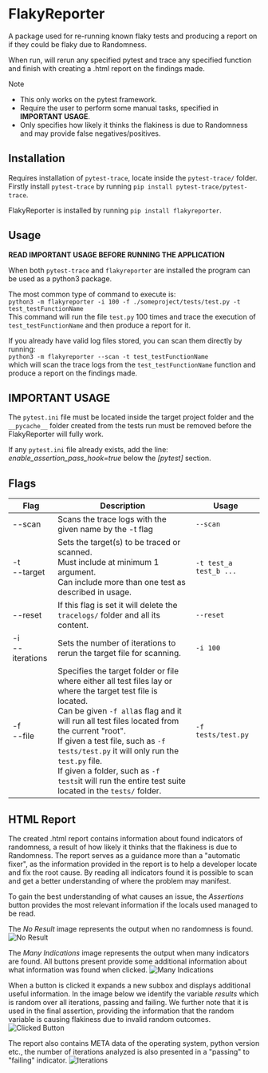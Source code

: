 # FlakyReporter

A package used for re-running known flaky tests and producing a report on if they could be flaky due to Randomness. 

When run, will rerun any specified pytest and trace any specified function and finish with creating a .html report on the findings made.

Note
 - This only works on the pytest framework.
 - Require the user to perform some manual tasks, specified in __IMPORTANT USAGE__.
 - Only specifies how likely it thinks the flakiness is due to Randomness and may provide false negatives/positives.

## Installation

Requires installation of ```pytest-trace```, locate inside the ```pytest-trace/``` folder.
Firstly install ```pytest-trace``` by running ```pip install pytest-trace/pytest-trace```.

FlakyReporter is installed by running ```pip install flakyreporter```.

## Usage

__READ IMPORTANT USAGE BEFORE RUNNING THE APPLICATION__

When both ```pytest-trace``` and ```flakyreporter``` are installed the program can be used as a python3 package.

The most common type of command to execute is:<br/>
```python3 -m flakyreporter -i 100 -f ./someproject/tests/test.py -t test_testFunctionName```<br/>
This command will run the file ```test.py``` 100 times and trace the execution of ```test_testFunctionName``` and then produce a report for it.

If you already have valid log files stored, you can scan them directly by running:<br/>
```python3 -m flakyreporter --scan -t test_testFunctionName```<br/>
which will scan the trace logs from the ```test_testFunctionName``` function and produce a report on the findings made.

## __IMPORTANT USAGE__

The ```pytest.ini``` file must be located inside the target project folder and the ```__pycache__``` folder created from the tests run must be removed before the FlakyReporter will fully work.

If any ```pytest.ini``` file already exists, add the line: *enable_assertion_pass_hook=true* below the *[pytest]* section.

## Flags

| Flag                | Description                                                                                                                                                                                                                                                                                                                                                                                                                                            | Usage                      |
|---------------------|--------------------------------------------------------------------------------------------------------------------------------------------------------------------------------------------------------------------------------------------------------------------------------------------------------------------------------------------------------------------------------------------------------------------------------------------------------|----------------------------|
| --scan              | Scans the trace logs with the given name by the -t flag                                                                                                                                                                                                                                                                                                                                                                                                | ```--scan```               |
| -t<br/>--target     | Sets the target(s) to be traced or scanned.<br/> Must include at minimum 1 argument.<br/> Can include more than one test as described in usage.                                                                                                                                                                                                                                                                                                        | ```-t test_a test_b ...``` |
| --reset             | If this flag is set it will delete the ```tracelogs/``` folder and all its content.                                                                                                                                                                                                                                                                                                                                                                    | ```--reset```              |
| -i<br/>--iterations   | Sets the number of iterations to rerun the target file for scanning.                                                                                                                                                                                                                                                                                                                                                                                   | ```-i 100```               |
| -f<br/>--file       | Specifies the target folder or file where either all test files lay or where the target test file is located. <br/>   Can be given ```-f all```as flag and it will run all test files located from the  current "root".<br/>  If given a test file, such as ```-f tests/test.py``` it will only run the ```test.py``` file. <br/>  If given a folder, such as ```-f tests```it will run the entire test suite located in the ```tests/``` folder.<br/> | ```-f tests/test.py```     |

## HTML Report

The created .html report contains information about found indicators of randomness, a result of how likely it thinks that the flakiness is due to Randomness. The report serves as a guidance more than a "automatic fixer", as the information provided in the report is to help a developer locate and fix the root cause. By reading all indicators found it is possible to scan and get a better understanding of where the problem may manifest. 

To gain the best understanding of what causes an issue, the *Assertions* button provides the most relevant information if the locals used managed to be read. 

The *No Result* image represents the output when no randomness is found.
![No Result](resource/report-result-no-randomness.png)

The *Many Indications* image represents the output when many indicators are found. All buttons present provide some additional information about what information was found when clicked.
![Many Indications](resource/report-result-many-indications.png)

When a button is clicked it expands a new subbox and displays additional useful information. In the image below we identify the variable *results* which is random over all iterations, passing and failing.  We further note that it is used in the final assertion, providing the information that the random variable is causing flakiness due to invalid random outcomes.
![Clicked Button](resource/report-clicked-button.png)

The report also contains META data of the operating system, python version etc., the number of iterations analyzed is also presented in a "passing" to "failing" indicator.
![Iterations](resource/report-iterations-section.png)